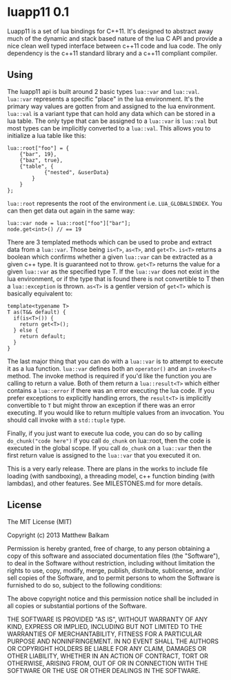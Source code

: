 luapp11 0.1
===========

Luapp11 is a set of lua bindings for C++11.  It's designed to abstract away much of the dynamic and stack based nature of the lua C API and provide a nice clean well typed interface between c++11 code and lua code.  The only dependency is the c++11 standard library and a c++11 compliant compiler.

Using
-----

The luapp11 api is built around 2 basic types `lua::var` and `lua::val`.  `lua::var` represents a specific "place" in the lua environment.  It's the primary way values are gotten from and assigned to the lua environment.  `lua::val` is a variant type that can hold any data which can be stored in a lua table.  The only type that can be assigned to a `lua::var` is `lua::val` but most types can be implicitly converted to a `lua::val`.  This allows you to initialize a lua table like this:

    lua::root["foo"] = {
    	{"bar", 19},
    	{"baz", true},
    	{"table", {
    			{"nested", &userData}
    		}
    	}
    };

`lua::root` represents the root of the environment i.e. `LUA_GLOBALSINDEX`.  You can then get data out again in the same way:

    lua::var node = lua::root["foo"]["bar"];
    node.get<int>() // == 19

There are 3 templated methods which can be used to probe and extract data from a `lua::var`.  Those being `is<T>`, `as<T>`, and `get<T>`.  `is<T>` returns a boolean which confirms whether a given `lua::var` can be extracted as a given c++ type.  It is guaranteed not to throw.  `get<T>` returns the value for a given `lua::var` as the specified type T.  If the `lua::var` does not exist in the lua environment, or if the type that is found there is not convertible to T then a `lua::exception` is thrown.  `as<T>` is a gentler version of `get<T>` which is basically equivalent to:

	template<typename T>
    T as(T&& default) {
      if(is<T>()) {
      	return get<T>();
      } else {
      	return default;
      }
    }

The last major thing that you can do with a `lua::var` is to attempt to execute it as a lua function.  `lua::var` defines both an `operator()` and an `invoke<T>` method.  The invoke method is required if you'd like the function you are calling to return a value.  Both of them return a `lua::result<T>` which either contains a `lua::error` if there was an error executing the lua code.  If you prefer exceptions to explicitly handling errors, the `result<T>` is implicitly convertible to `T` but might throw an exception if there was an error executing.  If you would like to return multiple values from an invocation.  You should call invoke with a `std::tuple` type.

Finally, if you just want to execute lua code, you can do so by calling `do_chunk("code here")`  if you call `do_chunk` on lua::root, then the code is executed in the global scope.  If you call `do_chunk` on a `lua::var` then the first return value is assigned to the `lua::var` that you executed it on.

This is a very early release.  There are plans in the works to include file loading (with sandboxing), a threading model, c++ function binding (with lambdas), and other features.  See MILESTONES.md for more details.

License
-------
The MIT License (MIT)

Copyright (c) 2013 Matthew Balkam

Permission is hereby granted, free of charge, to any person obtaining a copy
of this software and associated documentation files (the "Software"), to deal
in the Software without restriction, including without limitation the rights
to use, copy, modify, merge, publish, distribute, sublicense, and/or sell
copies of the Software, and to permit persons to whom the Software is
furnished to do so, subject to the following conditions:

The above copyright notice and this permission notice shall be included in
all copies or substantial portions of the Software.

THE SOFTWARE IS PROVIDED "AS IS", WITHOUT WARRANTY OF ANY KIND, EXPRESS OR
IMPLIED, INCLUDING BUT NOT LIMITED TO THE WARRANTIES OF MERCHANTABILITY,
FITNESS FOR A PARTICULAR PURPOSE AND NONINFRINGEMENT. IN NO EVENT SHALL THE
AUTHORS OR COPYRIGHT HOLDERS BE LIABLE FOR ANY CLAIM, DAMAGES OR OTHER
LIABILITY, WHETHER IN AN ACTION OF CONTRACT, TORT OR OTHERWISE, ARISING FROM,
OUT OF OR IN CONNECTION WITH THE SOFTWARE OR THE USE OR OTHER DEALINGS IN
THE SOFTWARE.